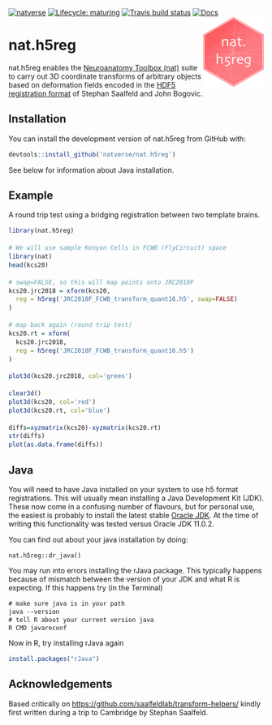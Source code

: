 <!-- badges: start -->
[![natverse](https://img.shields.io/badge/natverse-Part%20of%20the%20natverse-a241b6)](https://natverse.github.io)
[![Lifecycle: maturing](https://img.shields.io/badge/lifecycle-maturing-blue.svg)](https://www.tidyverse.org/lifecycle/#maturing)
[![Travis build status](https://travis-ci.org/natverse/nat.h5reg.svg?branch=master)](https://travis-ci.org/natverse/nat.h5reg)
[![Docs](https://img.shields.io/badge/docs-100%25-brightgreen.svg)](https://natverse.github.io/nat.h5reg/reference/)
<img src="man/figures/logo.svg" align="right" height="139" /> 
<!-- badges: end -->

# nat.h5reg

nat.h5reg enables the [Neuroanatomy Toolbox (nat)](https://jefferis.github.io/nat/)
suite to carry out 3D coordinate transforms of arbitrary objects based on deformation fields
encoded in the [HDF5 registration format](https://github.com/saalfeldlab/template-building/wiki/Hdf5-Deformation-fields)
of Stephan Saalfeld and John Bogovic.

## Installation

You can install the development version of nat.h5reg from GitHub with:

``` r
devtools::install_github('natverse/nat.h5reg')
```

See below for information about Java installation.

## Example

A round trip test using a bridging registration between two template brains.

``` r
library(nat.h5reg)

# We will use sample Kenyon Cells in FCWB (FlyCircuit) space
library(nat)
head(kcs20)

# swap=FALSE, so this will map points onto JRC2018F 
kcs20.jrc2018 = xform(kcs20, 
  reg = h5reg('JRC2018F_FCWB_transform_quant16.h5', swap=FALSE)
)

# map back again (round trip test)
kcs20.rt = xform(
  kcs20.jrc2018,
  reg = h5reg('JRC2018F_FCWB_transform_quant16.h5')
)

plot3d(kcs20.jrc2018, col='green')

clear3d()
plot3d(kcs20, col='red')
plot3d(kcs20.rt, col='blue')

diffs=xyzmatrix(kcs20)-xyzmatrix(kcs20.rt)
str(diffs)
plot(as.data.frame(diffs))
```

## Java

You will need to have Java installed on your system to use h5 format registrations.
This will usually mean installing a Java Development Kit (JDK). These now come
in a confusing number of flavours, but for personal use, the easiest is probably
to install the latest stable 
[Oracle JDK](https://www.oracle.com/java/technologies/javase-downloads.html). At
the time of writing this functionality was tested versus Oracle JDK 11.0.2.

You can find out about your java installation by doing:

```
nat.h5reg::dr_java()
```

You may run into errors installing the rJava package. This typically happens 
because of mismatch between the version of your JDK and what R is expecting.
If this happens try (in the Terminal)

```
# make sure java is in your path
java --version
# tell R about your current version java
R CMD javareconf
```

Now in R, try installing rJava again

```r
install.packages("rJava")
```

## Acknowledgements

Based critically on https://github.com/saalfeldlab/transform-helpers/ 
kindly first written during a trip to Cambridge by Stephan Saalfeld.


